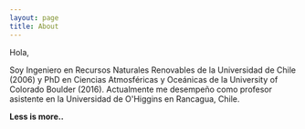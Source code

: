 ```yaml
---
layout: page
title: About
---
```

Hola,

Soy Ingeniero en Recursos Naturales Renovables de la Universidad de Chile (2006) y PhD en Ciencias Atmosféricas y Oceánicas de la University of Colorado Boulder (2016). Actualmente me desempeño como profesor asistente en la Universidad de O'Higgins en Rancagua, Chile.

**Less is more..**
